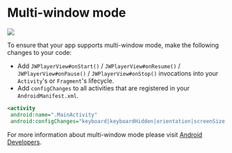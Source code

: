 # Multi-window mode

<img src="https://img.shields.io/badge/SDK-Android%20v3-0AAC29.svg?logo=android">

To ensure that your app supports multi-window mode, make the following changes to your code:

*  Add `JWPlayerView#onStart()` / `JWPlayerView#onResume()` / `JWPlayerView#onPause()` / `JWPlayerView#onStop()` invocations into your `Activity`'s or `Fragment`'s lifecycle.
* Add `configChanges` to all activities that are registered in your `AndroidManifest.xml`.

 ```xml
 <activity
  android:name=".MainActivity"
  android:configChanges="keyboard|keyboardHidden|orientation|screenSize|smallestScreenSize|screenLayout" />
```

For more information about multi-window mode please visit [Android Developers](https://developer.android.com/guide/topics/ui/multi-window?hl=en).